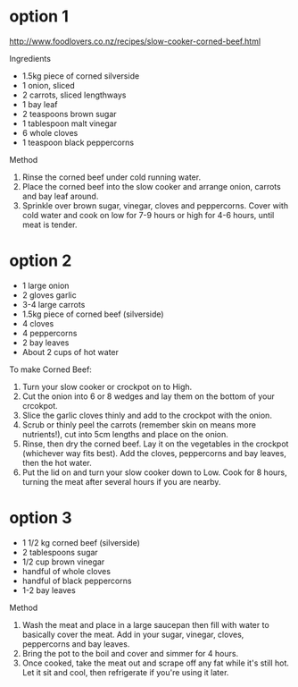 # option 1

http://www.foodlovers.co.nz/recipes/slow-cooker-corned-beef.html

Ingredients

* 1.5kg piece of corned silverside
* 1 onion, sliced
* 2 carrots, sliced lengthways
* 1 bay leaf
* 2 teaspoons brown sugar
* 1 tablespoon malt vinegar
* 6 whole cloves
* 1 teaspoon black peppercorns

Method

1. Rinse the corned beef  under cold running water.
1. Place the corned beef into the slow cooker and arrange onion, carrots and bay leaf around.
1. Sprinkle over brown sugar, vinegar, cloves and peppercorns.  Cover with cold water and cook on low for 7-9 hours or high for 4-6 hours, until meat is tender.


# option 2

* 1 large onion
* 2 gloves garlic
* 3-4 large carrots
* 1.5kg piece of corned beef (silverside)
* 4 cloves
* 4 peppercorns
* 2 bay leaves
* About 2 cups of hot water

To make Corned Beef:

1. Turn your slow cooker or crockpot on to High.
1. Cut the onion into 6 or 8 wedges and lay them on the bottom of your crcokpot.
1. Slice the garlic cloves thinly and add to the crockpot with the onion.
1. Scrub or thinly peel the carrots (remember skin on means more nutrients!), cut into 5cm lengths and place on the onion.
1. Rinse, then dry the corned beef. Lay it on the vegetables in the crockpot (whichever way fits best). Add the cloves, peppercorns and bay leaves, then the hot water.
1. Put the lid on and turn your slow cooker down to Low. Cook for 8 hours, turning the meat after several hours if you are nearby.


# option 3

* 1 1/2 kg corned beef (silverside)
* 2 tablespoons sugar
* 1/2 cup brown vinegar
* handful of whole cloves
* handful of black peppercorns
* 1-2 bay leaves

Method

1. Wash the meat and place in a large saucepan then fill with water to basically cover the meat. Add in your sugar, vinegar, cloves, peppercorns and bay leaves.
1. Bring the pot to the boil and cover and simmer for 4 hours.
1. Once cooked, take the meat out and scrape off any fat while it's still hot. Let it sit and cool, then refrigerate if you're using it later.
